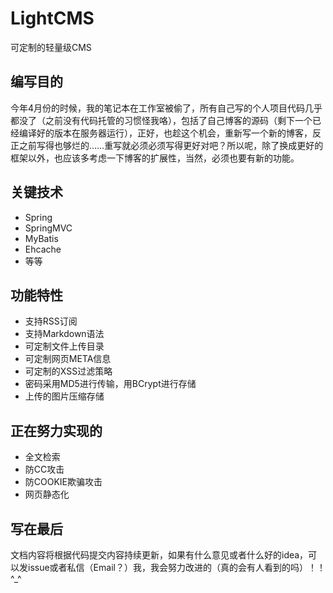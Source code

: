 # LightCMS

可定制的轻量级CMS

## 编写目的

今年4月份的时候，我的笔记本在工作室被偷了，所有自己写的个人项目代码几乎都没了（之前没有代码托管的习惯怪我咯），包括了自己博客的源码（剩下一个已经编译好的版本在服务器运行），正好，也趁这个机会，重新写一个新的博客，反正之前写得也够烂的……重写就必须必须写得更好对吧？所以呢，除了换成更好的框架以外，也应该多考虑一下博客的扩展性，当然，必须也要有新的功能。

## 关键技术

* Spring
* SpringMVC
* MyBatis
* Ehcache
* 等等

## 功能特性

* 支持RSS订阅
* 支持Markdown语法
* 可定制文件上传目录
* 可定制网页META信息
* 可定制的XSS过滤策略
* 密码采用MD5进行传输，用BCrypt进行存储
* 上传的图片压缩存储

## 正在努力实现的

* 全文检索
* 防CC攻击
* 防COOKIE欺骗攻击
* 网页静态化

## 写在最后

文档内容将根据代码提交内容持续更新，如果有什么意见或者什么好的idea，可以发issue或者私信（Email？）我，我会努力改进的（真的会有人看到的吗）！！^_^